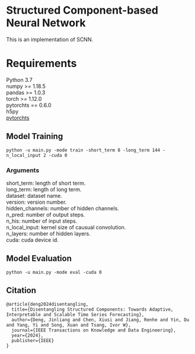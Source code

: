 # Structured Component-based Neural Network
This is an implementation of SCNN.

# Requirements
Python 3.7  
numpy >= 1.18.5  
pandas >= 1.0.3  
torch >= 1.12.0  
pytorchts == 0.6.0  
h5py  
[pytorchts](https://github.com/zalandoresearch/pytorch-ts)

 
## Model Training
```
python -u main.py -mode train -short_term 8 -long_term 144 -n_local_input 2 -cuda 0
```
### Arguments 
short_term: length of short term.  
long_term: length of long term.  
dataset: dataset name.  
version: version number.  
hidden_channels: number of hidden channels.  
n_pred: number of output steps.  
n_his: number of input steps.  
n_local_input: kernel size of causual convolution.  
n_layers: number of hidden layers.  
cuda: cuda device id.  


## Model Evaluation
```
python -u main.py -mode eval -cuda 0
```

## Citation
```
@article{deng2024disentangling,
  title={Disentangling Structured Components: Towards Adaptive, Interpretable and Scalable Time Series Forecasting},
  author={Deng, Jinliang and Chen, Xiusi and Jiang, Renhe and Yin, Du and Yang, Yi and Song, Xuan and Tsang, Ivor W},
  journal={IEEE Transactions on Knowledge and Data Engineering},
  year={2024},
  publisher={IEEE}
}
```
